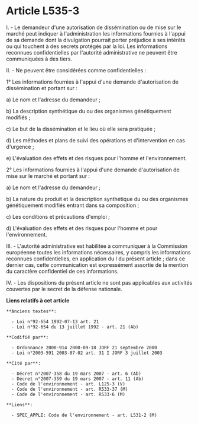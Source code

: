 # Article L535-3

I. - Le demandeur d'une autorisation de dissémination ou de mise sur le marché peut indiquer à l'administration les
informations fournies à l'appui de sa demande dont la divulgation pourrait porter préjudice à ses intérêts ou qui touchent à
des secrets protégés par la loi. Les informations reconnues confidentielles par l'autorité administrative ne peuvent être
communiquées à des tiers.

II. - Ne peuvent être considérées comme confidentielles :

1° Les informations fournies à l'appui d'une demande d'autorisation de dissémination et portant sur :

a) Le nom et l'adresse du demandeur ;

b) La description synthétique du ou des organismes génétiquement modifiés ;

c) Le but de la dissémination et le lieu où elle sera pratiquée ;

d) Les méthodes et plans de suivi des opérations et d'intervention en cas d'urgence ;

e) L'évaluation des effets et des risques pour l'homme et l'environnement.

2° Les informations fournies à l'appui d'une demande d'autorisation de mise sur le marché et portant sur :

a) Le nom et l'adresse du demandeur ;

b) La nature du produit et la description synthétique du ou des organismes génétiquement modifiés entrant dans sa
composition ;

c) Les conditions et précautions d'emploi ;

d) L'évaluation des effets et des risques pour l'homme et pour l'environnement.

III. - L'autorité administrative est habilitée à communiquer à la Commission européenne toutes les informations nécessaires,
y compris les informations reconnues confidentielles, en application du I du présent article ; dans ce dernier cas, cette
communication est expressément assortie de la mention du caractère confidentiel de ces informations.

IV. - Les dispositions du présent article ne sont pas applicables aux activités couvertes par le secret de la défense
nationale.

**Liens relatifs à cet article**

	**Anciens textes**:

	  - Loi n°92-654 1992-07-13 art. 21
	  - Loi n°92-654 du 13 juillet 1992 - art. 21 (Ab)

	**Codifié par**:

	  - Ordonnance 2000-914 2000-09-18 JORF 21 septembre 2000
	  - Loi n°2003-591 2003-07-02 art. 31 I JORF 3 juillet 2003

	**Cité par**:

	  - Décret n°2007-358 du 19 mars 2007 - art. 6 (Ab)
	  - Décret n°2007-359 du 19 mars 2007 - art. 11 (Ab)
	  - Code de l'environnement - art. L125-3 (V)
	  - Code de l'environnement - art. R533-37 (M)
	  - Code de l'environnement - art. R533-6 (M)

	**Liens**:

	  - SPEC_APPLI: Code de l'environnement - art. L531-2 (M)
